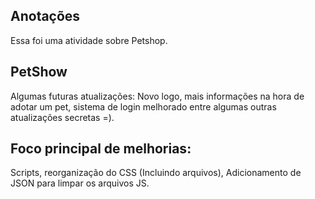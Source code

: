 ## Anotações
Essa foi uma atividade sobre Petshop.

## PetShow
Algumas futuras atualizações: Novo logo, mais informações na hora de adotar um pet, sistema de login melhorado entre algumas outras atualizações secretas =).

## Foco principal de melhorias:
Scripts, reorganização do CSS (Incluindo arquivos), Adicionamento de JSON para limpar os arquivos JS.
